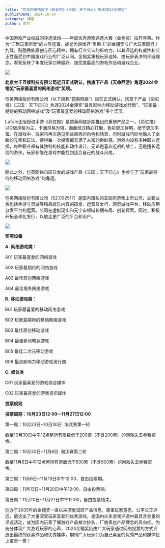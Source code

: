 ```yaml
---
title: "恺英网络携旗下《彩虹橙》《三国：天下归心》角逐2024金翎奖"
publishDate: 2024-10-30
category: 博客
author: 莱尔
---
```


中国游戏产业权威的评选活动——年度优秀游戏评选大赛（金翎奖）拉开序幕。作为“汇聚玩家所爱”的业界盛事，被誉为游戏界“奥斯卡”的金翎奖与广大玩家同行十九载，鼓励民族原创与匠心精神，拥有行业公认的影响力，以其评选的权威性和公正性而受到中国游戏行业的广泛认同。金翎奖重视玩家选择，由玩家表决的评选理念，客观反映了年度玩家口碑最好、接受度最高的游戏作品和游戏企业。

![](https://ec-net-1251389766.cos.ap-shanghai.myqcloud.com/wp-content/uploads/2024/10/20241030130027894.png)

**北京大千互娱科技有限公司近日正式确认，携旗下产品《天命西游》角逐2024金翎奖“玩家最喜爱的网络游戏”奖项。**

恺英网络股份有限公司（以下简称“恺英网络”）目前正式确认，携旗下产品《彩虹橙》《三国：天下归心》角逐2024金翎奖“最具影响力移动游戏发行商”、“玩家最期待的移动网络游戏”及“玩家最喜爱的移动网络游戏”多个奖项。

LaTale正版授权手游《彩虹橙》是恺英网络近期推出的重磅产品之一。《彩虹橙》以Q版风格为主，卡通风格为辅，画面经过精心打磨，色彩更加鲜明，细节更加丰富。在游戏中，玩家将再次遇见那些熟悉的角色和场景，同时游戏巧妙地融入了全新的元素和玩法，使得每一次探索都充满了未知的新鲜感。游戏内设有多种职业选择，每种职业都有其独特的技能和动作设计。无论是喜欢近战的战士，还是擅长远程的游侠，玩家都能在游戏中能找到适合自己的战斗风格。

![](https://ec-net-1251389766.cos.ap-shanghai.myqcloud.com/wp-content/uploads/2024/10/20241030130035685.png)

除此之外，恺英网络自研自发的游戏产品《三国：天下归心》也参与了“玩家最期待的移动网络游戏”的角逐。

![](https://ec-net-1251389766.cos.ap-shanghai.myqcloud.com/wp-content/uploads/2024/10/20241030130038948.png)

恺英网络股份有限公司（SZ.002517）是国内知名的互联网游戏上市公司，主要业务包括手游与页游等精品娱乐内容的研发、运营及发行，网页游戏平台、移动应用分发平台的运营。公司在虚拟现实和元宇宙领域长期布局、创新探索。同时，积极开拓全球化发行，以触达更广泛的平台和用户。

![](https://ec-net-1251389766.cos.ap-shanghai.myqcloud.com/wp-content/uploads/2024/10/20241030130041739.png)

  
**奖项设置**  
  
**A.** **网络游戏类：**

A01 玩家最喜爱的网络游戏

A02 玩家最期待的网络游戏

A03 最佳原创网络游戏

A04 最佳境外网络游戏

**B.** **移动游戏类：**

B01 玩家最喜爱的移动网络游戏

B02 玩家最期待的移动网络游戏

B03 最佳原创移动游戏

B04 最佳移动电竞游戏

B05 最佳二次元移动游戏

B06 最具影响力移动游戏发行商

**C.** **媒体类**

C01 玩家最喜爱的游戏综合媒体

C02 玩家最喜爱的游戏资讯媒体

  
**投票规则**  
  
**投票周期：10月23日12:00—11月27日12:00**

第一周：10月23日~10月30日  淘汰赛第一轮

截至10月30日中午12点整所有票数低于200票（不含200票）的游戏失去参赛资格。

第二周：10月30日~11月6日  淘汰赛第二轮

截至11月6日中午12点整所有票数低于500票（不含500票）的游戏失去参赛资格。

第三周：11月6日~11月13日中午12:00，自由投票期。

第四周：11月13日~11月20日中午12:00，自由投票期。

第五周：11月20日~11月27日中午12:00，自由投票结束。

创办于2005年的金翎奖一直以来深度调研产品信息，尊重玩家意愿，公平公正评选，遴选出了大量深受玩家喜爱的优秀游戏，是国内众多游戏评选中最具含金量的评选活动，成为国内玩家了解游戏产品梯次排名、厂商表达产品理念的风向标。为充分体现广大游戏玩家的心声，2024金翎奖仍由广大玩家通过网络投票的方式评选出最终的获奖作品和优秀媒体，期待广大玩家们为自己喜爱的优秀产品和媒体投上宝贵一票！
